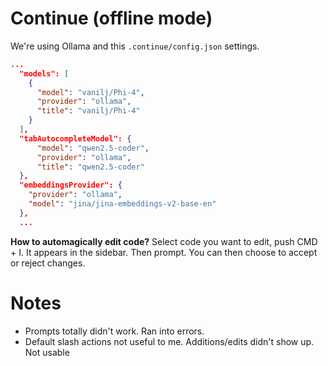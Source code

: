 # Continue (offline mode)

We're using Ollama and this `.continue/config.json` settings.

```json
...
  "models": [
    {
      "model": "vanilj/Phi-4",
      "provider": "ollama",
      "title": "vanilj/Phi-4"
    }
  ],
  "tabAutocompleteModel": {
      "model": "qwen2.5-coder",
      "provider": "ollama",
      "title": "qwen2.5-coder"
  },
  "embeddingsProvider": {
    "provider": "ollama",
    "model": "jina/jina-embeddings-v2-base-en"
  },
  ...
```

**How to automagically edit code?**
Select code you want to edit, push CMD + I. It appears in the sidebar. Then prompt. You can then choose to accept or reject changes.

# Notes

-   Prompts totally didn't work. Ran into errors.
-   Default slash actions not useful to me. Additions/edits didn't show up. Not usable
